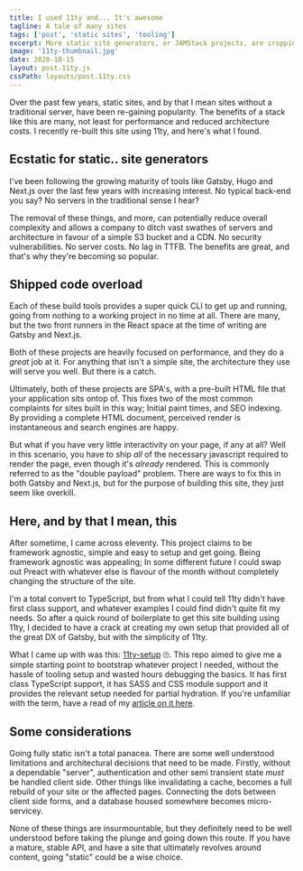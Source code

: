 ```yaml
---
title: I used 11ty and... It's awesome
tagline: A tale of many sites
tags: ['post', 'static sites', 'tooling']
excerpt: More static site generators, or JAMStack projects, are cropping up by the day. Here's a quick look at how I built this site.
image: '11ty-thumbnail.jpg'
date: 2020-10-15
layout: post.11ty.js
cssPath: layouts/post.11ty.css
---
```


Over the past few years, static sites, and by that I mean sites without a traditional server, have been re-gaining popularity. The benefits of a stack like this are many, not least for performance and reduced architecture costs. I recently re-built this site using 11ty, and here's what I found.

## Ecstatic for static.. site generators

I've been following the growing maturity of tools like Gatsby, Hugo and Next.js over the last few years with increasing interest. No typical back-end you say? No servers in the traditional sense I hear?

The removal of these things, and more, can potentially reduce overall complexity and allows a company to ditch vast swathes of servers and architecture in favour of a simple S3 bucket and a CDN. No security vulnerabilities. No server costs. No lag in TTFB. The benefits are great, and that's why they're becoming so popular.

## Shipped code overload

Each of these build tools provides a super quick CLI to get up and running, going from nothing to a working project in no time at all. There are many, but the two front runners in the React space at the time of writing are Gatsby and Next.js.

Both of these projects are heavily focused on performance, and they do a _great_ job at it. For anything that isn't a simple site, the architecture they use will serve you well. But there is a catch.

Ultimately, both of these projects are SPA's, with a pre-built HTML file that your application sits ontop of. This fixes two of the most common complaints for sites built in this way; Initial paint times, and SEO indexing. By providing a complete HTML document, perceived render is instantaneous and search engines are happy.

But what if you have very little interactivity on your page, if any at all? Well in this scenario, you have to ship _all_ of the necessary javascript required to render the page, even though it's _already_ rendered. This is commonly referred to as the "double payload" problem. There are ways to fix this in both Gatsby and Next.js, but for the purpose of building this site, they just seem like overkill.

## Here, and by that I mean, this

After sometime, I came across eleventy. This project claims to be framework agnostic, simple and easy to setup and get going. Being framework agnostic was appealing; In some different future I could swap out Preact with whatever else is flavour of the month without completely changing the structure of the site.

I'm a total convert to TypeScript, but from what I could tell 11ty didn't have first class support, and whatever examples I could find didn't quite fit my needs. So after a quick round of boilerplate to get this site building using 11ty, I decided to have a crack at creating my own setup that provided all of the great DX of Gatsby, but with the simplicity of 11ty.

What I came up with was this: <a href="https://github.com/jhukdev/11ty-setup" target="_blank" rel="noopener">11ty-setup</a> 🙄. This repo aimed to give me a simple starting point to bootstrap whatever project I needed, without the hassle of tooling setup and wasted hours debugging the basics. It has first class TypeScript support, it has SASS and CSS module support and it provides the relevant setup needed for partial hydration. If you're unfamiliar with the term, have a read of my [article on it here](/articles/partial-hydration).

## Some considerations

Going fully static isn't a total panacea. There are some well understood limitations and architectural decisions that need to be made. Firstly, without a dependable "server", authentication and other semi transient state _must_ be handled client side. Other things like invalidating a cache, becomes a full rebuild of your site or the affected pages. Connecting the dots between client side forms, and a database housed somewhere becomes micro-servicey.

None of these things are insurmountable, but they definitely need to be well understood before taking the plunge and going down this route. If you have a mature, stable API, and have a site that ultimately revolves around content, going "static" could be a wise choice.
